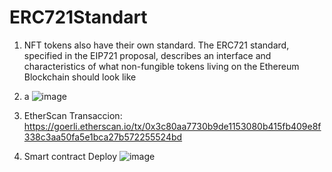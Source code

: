 # ERC721Standart
1. NFT tokens also have their own standard. The ERC721 standard, specified in the EIP721 proposal, describes an interface and characteristics of what non-fungible tokens living on the Ethereum Blockchain should look like
 
2. a
![image](https://user-images.githubusercontent.com/42863568/200586775-738a633a-0bc2-4c75-96d8-2499b877e0b5.png)

3. EtherScan Transaccion: https://goerli.etherscan.io/tx/0x3c80aa7730b9de1153080b415fb409e8f338c3aa50fa5e1bca27b572255524bd

4. Smart contract Deploy
![image](https://user-images.githubusercontent.com/42863568/200589955-8d480adc-5cd7-482d-802a-d0b610efef19.png)

